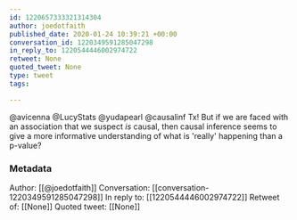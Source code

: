 ```yaml
---
id: 1220657333321314304
author: joedotfaith
published_date: 2020-01-24 10:39:21 +00:00
conversation_id: 1220349591285047298
in_reply_to: 1220544446002974722
retweet: None
quoted_tweet: None
type: tweet
tags:

---
```


@avicenna @LucyStats @yudapearl @causalinf Tx!
But if we are faced with an association that we suspect *is* causal, then causal inference seems to give a more informative understanding of what is 'really' happening than a p-value?

### Metadata

Author: [[@joedotfaith]]
Conversation: [[conversation-1220349591285047298]]
In reply to: [[1220544446002974722]]
Retweet of: [[None]]
Quoted tweet: [[None]]
